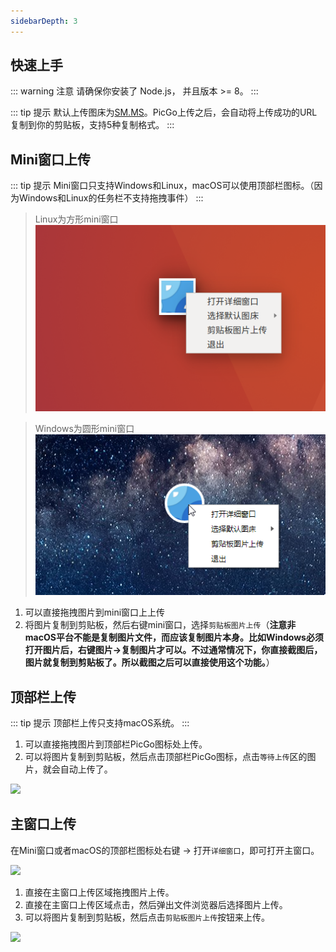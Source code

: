 ```yaml
---
sidebarDepth: 3
---
```


## 快速上手

::: warning 注意
请确保你安装了 Node.js， 并且版本 >= 8。
:::

::: tip 提示
默认上传图床为[SM.MS](https://sm.ms/)。PicGo上传之后，会自动将上传成功的URL复制到你的剪贴板，支持5种复制格式。
:::

## Mini窗口上传

::: tip 提示
Mini窗口只支持Windows和Linux，macOS可以使用顶部栏图标。（因为Windows和Linux的任务栏不支持拖拽事件）
:::

> Linux为方形mini窗口
![](https://raw.githubusercontent.com/Molunerfinn/test/master/picgo/linux-mini-window.png)

> Windows为圆形mini窗口
![](https://raw.githubusercontent.com/Molunerfinn/test/master/picgo/windows-mini-window.png)

1. 可以直接拖拽图片到mini窗口上上传
2. 将图片复制到剪贴板，然后右键mini窗口，选择`剪贴板图片上传`（**注意非macOS平台不能是复制图片文件，而应该复制图片本身。比如Windows必须打开图片后，右键图片->复制图片才可以。不过通常情况下，你直接截图后，图片就复制到剪贴板了。所以截图之后可以直接使用这个功能。**）

## 顶部栏上传

::: tip 提示
顶部栏上传只支持macOS系统。
:::

1. 可以直接拖拽图片到顶部栏PicGo图标处上传。
2. 可以将图片复制到剪贴板，然后点击顶部栏PicGo图标，点击`等待上传`区的图片，就会自动上传了。


![](https://user-images.githubusercontent.com/12621342/34242310-b5056510-e655-11e7-8568-60ffd4f71910.gif)

## 主窗口上传

在Mini窗口或者macOS的顶部栏图标处右键 -> 打开`详细窗口`，即可打开主窗口。

![](https://i.loli.net/2019/01/13/5c3ae442c124b.png)

1. 直接在主窗口上传区域拖拽图片上传。
2. 直接在主窗口上传区域点击，然后弹出文件浏览器后选择图片上传。
3. 可以将图片复制到剪贴板，然后点击`剪贴板图片上传`按钮来上传。

![](https://raw.githubusercontent.com/Molunerfinn/test/master/picgo/picgo-2.0.gif)